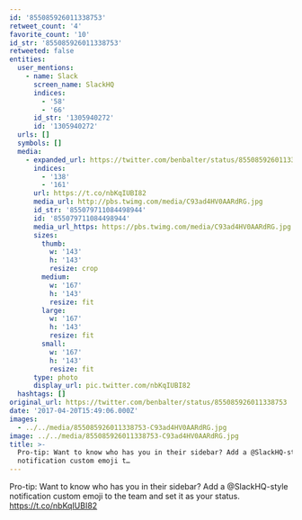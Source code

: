 ```yaml
---
id: '855085926011338753'
retweet_count: '4'
favorite_count: '10'
id_str: '855085926011338753'
retweeted: false
entities:
  user_mentions:
    - name: Slack
      screen_name: SlackHQ
      indices:
        - '58'
        - '66'
      id_str: '1305940272'
      id: '1305940272'
  urls: []
  symbols: []
  media:
    - expanded_url: https://twitter.com/benbalter/status/855085926011338753/photo/1
      indices:
        - '138'
        - '161'
      url: https://t.co/nbKqIUBI82
      media_url: http://pbs.twimg.com/media/C93ad4HV0AARdRG.jpg
      id_str: '855079711084498944'
      id: '855079711084498944'
      media_url_https: https://pbs.twimg.com/media/C93ad4HV0AARdRG.jpg
      sizes:
        thumb:
          w: '143'
          h: '143'
          resize: crop
        medium:
          w: '167'
          h: '143'
          resize: fit
        large:
          w: '167'
          h: '143'
          resize: fit
        small:
          w: '167'
          h: '143'
          resize: fit
      type: photo
      display_url: pic.twitter.com/nbKqIUBI82
  hashtags: []
original_url: https://twitter.com/benbalter/status/855085926011338753
date: '2017-04-20T15:49:06.000Z'
images:
  - ../../media/855085926011338753-C93ad4HV0AARdRG.jpg
image: ../../media/855085926011338753-C93ad4HV0AARdRG.jpg
title: >-
  Pro-tip: Want to know who has you in their sidebar? Add a @SlackHQ-style
  notification custom emoji t…
---
```


Pro-tip: Want to know who has you in their sidebar? Add a @SlackHQ-style notification custom emoji to the team and set it as your status. https://t.co/nbKqIUBI82